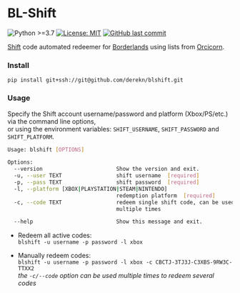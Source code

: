 # BL-Shift

![Python >=3.7](https://img.shields.io/badge/python->=3.7-blue.svg)
[![License: MIT](https://img.shields.io/badge/license-MIT-green.svg)](https://opensource.org/licenses/MIT)
[![GitHub last commit](https://img.shields.io/github/last-commit/derekn/blshift/master.svg)](https://github.com/derekn/blshift/commits/master)

[Shift](https://shift.gearboxsoftware.com/) code automated redeemer for [Borderlands](https://borderlands.com/) using lists from [Orcicorn](https://shift.orcicorn.com/).

### Install

`pip install git+ssh://git@github.com/derekn/blshift.git`

### Usage

Specify the Shift account username/password and platform (Xbox/PS/etc.) via the command line options,  
or using the environment variables: `SHIFT_USERNAME`, `SHIFT_PASSWORD` and `SHIFT_PLATFORM`.

```bash
Usage: blshift [OPTIONS]

Options:
  --version                       Show the version and exit.
  -u, --user TEXT                 shift username  [required]
  -p, --pass TEXT                 shift password  [required]
  -l, --platform [XBOX|PLAYSTATION|STEAM|NINTENDO]
                                  redemption platform  [required]
  -c, --code TEXT                 redeem single shift code, can be used
                                  multiple times

  --help                          Show this message and exit.
```

* Redeem all active codes:  
`blshift -u username -p password -l xbox`

* Manually redeem codes:  
`blshift -u username -p password -l xbox -c CBCTJ-3TJ3J-C3XBS-9RW3C-TTXX2`  
_the `-c/--code` option can be used multiple times to redeem several codes_
